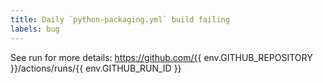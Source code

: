 ```yaml
---
title: Daily `python-packaging.yml` build failing
labels: bug
---
```


See run for more details:
https://github.com/{{ env.GITHUB_REPOSITORY }}/actions/runs/{{ env.GITHUB_RUN_ID }}
